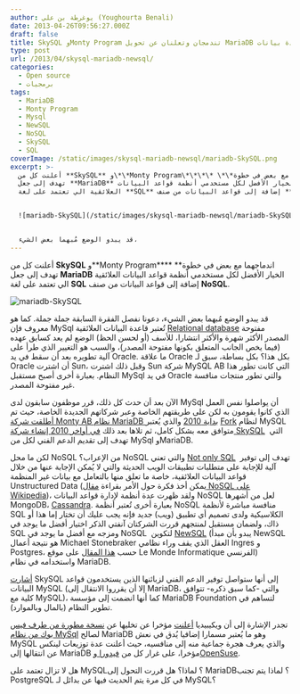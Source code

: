```yaml
---
author: يوغرطة بن علي (Youghourta Benali)
date: 2013-04-26T09:56:27.000Z
draft: false
title: SkySQL وMonty Program تندمجان وتعلنان عن تحويل MariaDB إلى قاعدة بيانات NewSQL
type: post
url: /2013/04/skysql-mariadb-newsql/
categories:
  - Open source
  - برمجيات
tags:
  - MariaDB
  - Monty Program
  - Mysql
  - NewSQL
  - NoSQL
  - SkySQL
  - SQL
coverImage: /static/images/skysql-mariadb-newsql/mariadb-SkySQL.png
excerpt: >-
  أعلنت كل من **SkySQL** و\*\*Monty Program\*\*\*\* \*\*اندماجهما مع بعض في خطوة
  تهدف إلى جعل **MariaDB** الخيار الأفضل لكل مستخدمي أنظمة قواعد البيانات
  العلائقية الي تعتمد على لغة **SQL** إضافة إلى قواعد البيانات من صنف **NoSQL**.


  ![mariadb-SkySQL](/static/images/skysql-mariadb-newsql/mariadb-SkySQL.png)


  قد يبدو الوضع مُبهما بعض الشيء،
---
```

أعلنت كل من **SkySQL** و\*\*Monty Program\*\*\*\* \*\*اندماجهما مع بعض في خطوة تهدف إلى جعل **MariaDB** الخيار الأفضل لكل مستخدمي أنظمة قواعد البيانات العلائقية الي تعتمد على لغة **SQL** إضافة إلى قواعد البيانات من صنف **NoSQL**.

![mariadb-SkySQL](/static/images/skysql-mariadb-newsql/mariadb-SkySQL.png)

قد يبدو الوضع مُبهما بعض الشيء، دعونا نفصل الفقرة السابقة جملة جملة. كما هو معروف فإن MySql تُعتبر قاعدة البيانات العلائقية [Relational database](https://en.wikipedia.org/wiki/Relational_database) مفتوحة المصدر الأكثر شهرة والأكثر انتشارا، للأسف (أو لحسن الحظ) الوضع لم يعد كسابق عهده (فيما يخص الجانب المتعلق بكونها مفتوحة المصدر)، والسبب هو التغيير الذي طرأ على آلية تطويره بعد أن سقط في يد Oracle. ما علاقة Oracle بكل هذا؟ بكل بساطة، سبق لـ Oracle أن اشترت Sun، وقبل ذلك اشترت Sun شركة MySQL AB التي كانت تطور هذا النظام. بعبارة أخرى أصبح مستقبل MySql في يد Oracle والتي تطور منتجات منافسة غير مفتوحة المصدر.

الآن بعد أن حدث كل ذلك، قرر موظفون سابقون لدى MySql أن يواصلوا نفس العمل الذي كانوا يقومون به لكن على طريقتهم الخاصة وعبر شركاتهم الجديدة الخاصة، حيث تم [أطلقت شركة Monty AB نظام MariaDB بداية 2010](https://www.it-scoop.com/2010/01/%d8%a5%d8%b7%d9%84%d8%a7%d9%82-mariadb-5-1-%d8%a7%d9%84%d9%85%d8%b4%d8%a7%d8%a8%d9%87-%d9%88-%d8%a7%d9%84%d9%85%d9%86%d8%a7%d9%81%d8%b3-%d9%84%d9%80-mysql-%d8%b0%d9%88-4-storage-engine/) والذي يُعتبر [Fork](http://en.wikipedia.org/wiki/Fork_\(software_development\)) لنظام MySQL متوافق معه بشكل كامل، ثم تلاها بعد ذلك [في أواخر 2010 إنشاء شركة SkySQL](https://www.it-scoop.com/2010/10/skysql/)  التي تهدف إلى تقديم الدعم الفني لكل من MySql وMariaDB.

لكن ما محل NoSQL من الإعراب؟ NoSQL والتي تعني [Not only SQL](https://en.wikipedia.org/wiki/NoSQL)  تهدف إلى توفير آلية للإجابة على متطلبات تطبيقات الويب الحديثة والتي لا يُمكن الإجابة عنها من خلال قواعد البيانات العلائقية، خاصة ما تعلق منها بالتعامل مع بيانات غير المنظمة Unstructured Data (يمكن أخذ فكرة حول الأمر بقراءة [مقال NoSQL على Wikipedia](https://en.wikipedia.org/wiki/NoSQL))، ولقد ظهرت عدة أنظمة لإدارة قواعد البيانات NoSQL لعل من أشهرها MongoDB، [Cassandra](https://www.it-scoop.com/2010/04/apache-cassandra-0-6-released/). بعبارة أخرى تُعتبر أنظمة NoSQL منافسة مباشرة لأنظمة SQL الكلاسيكية ولدى تصميم أي تطبيق (ويب) جديد فإنه يجب عليك أن تختار إما هذا أو ذاك، ولضمان مستقبل لمنتجهم قررت الشركتان آنفتي الذكر اختيار أفضل ما يوجد في SQL ومزجه مع أفضل ما يوجد في NoSQL  لتكوين [NewSQL](http://en.wikipedia.org/wiki/NewSQL) (يبدو بأن مبدأ NewSQL هو نتيجة أعمال Michael Stonebraker العقل الذي يقف وراء نظامي Ingres و Postgres، حسب [هذا المقال](http://www.lemondeinformatique.fr/actualites/lire-newsql-pour-combiner-le-meilleur-de-sql-et-nosql-34475-page-1.html) على موقع Le Monde Informatique الفرنسي) واستخدامه في نظام MariaDB.

[أشارت](http://www.skysql.com/news-and-events/press-releases/skysql-merges-with-mariadb-developers) SkySQL إلى أنها ستواصل توفير الدعم الفني لزبائنها الذين يستخدمون قواعد البيانات MySQL (إلا أن يقرروا الانتقال إلى MariaDB، والتي -كما سبق ذكره- تتوافق كلية مع MySQL)، كما أنها انضمت إلى مؤسسة MariaDB Foundation لتساهم في تطوير النظام (بالمال وبالموارد).

تجدر الإشارة إلى أن ويكيبيديا [أعلنت](http://blog.wikimedia.org/2013/04/22/wikipedia-adopts-mariadb/) مؤخرا عن تخليها عن [نسخة مطورة من طرف فيس بوك من نظام MySql](https://launchpad.net/mysqlatfacebook/51) لصالح MariaDB وهو ما يُعتبر مسمارا إضافيا يُدق في نعش MySQL والذي يعرف هجرة جماعية منه إلى منافسيه، حيث أعلنت عدة توزيعات لينكس عن انتقالها إلى MariaDB مؤخرا، على غرار كل من [فيدورا وOpenSuse](https://www.it-scoop.com/2013/02/fedora-opensuse-replace-mysql-mariadb/).

هل لا تزال تعتمد على MySQL؟ لماذا؟ هل قررت التحول إلى MariaDB؟ لماذا يتم تجنب PostgreSQL في كل مرة يتم الحديث فيها عن بدائل لـ MySQL؟
